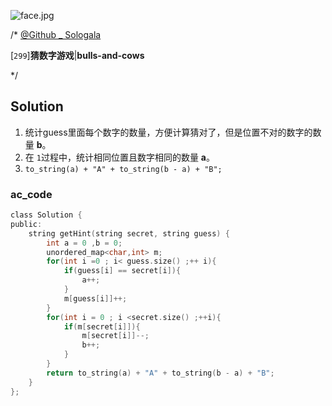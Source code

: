 ![face.jpg](https://pic.leetcode-cn.com/5f44c38cfca16ba4f3886e1c9e298c5ab18a215dc25e965ec357a430e783b3af-face.jpg)

/*
[@Github _ Sologala](https://github.com/Sologala/LeetCode.git)

[`299`]**猜数字游戏**|**bulls-and-cows**

*/



## **Solution** 

1. 统计guess里面每个数字的数量，方便计算猜对了，但是位置不对的数字的数量 **b**。
2. 在 `1`过程中，统计相同位置且数字相同的数量 **a**。
3. `to_string(a) + "A" + to_string(b - a) + "B";`

### **ac_code**
```c
class Solution {
public:
    string getHint(string secret, string guess) {
        int a = 0 ,b = 0;
        unordered_map<char,int> m;
        for(int i =0 ; i< guess.size() ;++ i){
            if(guess[i] == secret[i]){
                a++;
            }
            m[guess[i]]++;
        }
        for(int i = 0 ; i <secret.size() ;++i){
            if(m[secret[i]]){
                m[secret[i]]--;
                b++;
            }
        }
        return to_string(a) + "A" + to_string(b - a) + "B";
    }
};
```